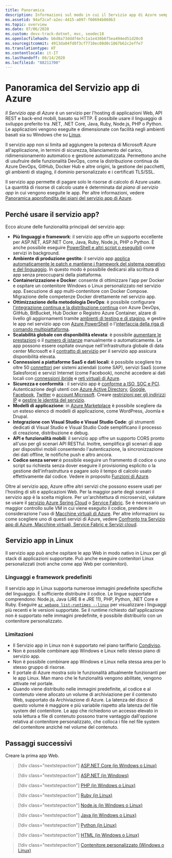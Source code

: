 ```yaml
---
title: Panoramica
description: Informazioni sul modo in cui il Servizio app di Azure semplifica lo sviluppo e l'hosting di applicazioni Web
ms.assetid: 94af2caf-a2ec-4415-a097-f60694b860b3
ms.topic: overview
ms.date: 07/06/2020
ms.custom: devx-track-dotnet, mvc, seodec18
ms.openlocfilehash: b6d8a73dd4f4e7c1a1e430b6f5ea494ed51d20c0
ms.sourcegitcommit: 4913da04fd0f3cf7710ec08d0c1867b62c2effe7
ms.translationtype: HT
ms.contentlocale: it-IT
ms.lasthandoff: 08/14/2020
ms.locfileid: "88211700"
---
```

# <a name="app-service-overview"></a>Panoramica del Servizio app di Azure

*Il Servizio app di Azure* è un servizio per l'hosting di applicazioni Web, API REST e back-end mobili, basato su HTTP. È possibile usare il linguaggio di sviluppo preferito tra .NET, .NET Core, Java, Ruby, Node.js, PHP o Python. Le applicazioni vengono eseguite e dimensionate con facilità negli ambienti basati sia su Windows che su [Linux](#app-service-on-linux).

Il servizio app non si limita ad aggiungere la potenza di Microsoft Azure all'applicazione, in termini di sicurezza, bilanciamento del carico, ridimensionamento automatico e gestione automatizzata. Permettono anche di usufruire delle funzionalità DevOps, come la distribuzione continua da Azure DevOps, GitHub, Docker Hub e altre origini, la gestione dei pacchetti, gli ambienti di staging, il dominio personalizzato e i certificati TLS/SSL. 

Il servizio app permette di pagare solo le risorse di calcolo di Azure usate. La quantità di risorse di calcolo usate è determinata dal _piano di servizio app_ in cui vengono eseguite le app. Per altre informazioni, vedere [Panoramica approfondita dei piani del servizio app di Azure](overview-hosting-plans.md).

## <a name="why-use-app-service"></a>Perché usare il servizio app?

Ecco alcune delle funzionalità principali del servizio app:

* **Più linguaggi e framework**: il servizio app offre un supporto eccellente per ASP.NET, ASP.NET Core, Java, Ruby, Node.js, PHP o Python. È anche possibile eseguire [PowerShell e altri script o eseguibili](webjobs-create.md) come servizi in background.
* **Ambiente di produzione gestito**: il servizio app [applica automaticamente le patch e mantiene i framework del sistema operativo e del linguaggio](overview-patch-os-runtime.md). In questo modo è possibile dedicarsi alla scrittura di app senza preoccuparsi della piattaforma.
* **Containerizzazione e Docker**: consente di ottimizzare l'app per Docker e ospitare un contenitore Windows o Linux personalizzato nel servizio app. Esecuzione di app multi-contenitore con Docker Compose. Migrazione delle competenze Docker direttamente nel servizio app.
* **Ottimizzazione della metodologia DevOps**: è possibile configurare [l'integrazione continua e la distribuzione continua](deploy-continuous-deployment.md) con Azure DevOps, GitHub, BitBucket, Hub Docker o Registro Azure Container, alzare di livello gli aggiornamenti tramite [ambienti di testing e di staging](deploy-staging-slots.md), e gestire le app nel servizio app con [Azure PowerShell](/powershell/azure/) o l'[interfaccia della riga di comando multipiattaforma](/cli/azure/install-azure-cli).
* **Scalabilità globale con disponibilità elevata**: è possibile [aumentare le prestazioni](manage-scale-up.md) o il [numero di istanze](../monitoring-and-diagnostics/insights-how-to-scale.md) manualmente o automaticamente. Le app possono essere ospitate ovunque nell'infrastruttura globale di data center Microsoft e il [contratto di servizio](https://azure.microsoft.com/support/legal/sla/app-service/) per il servizio app assicura disponibilità elevata.
* **Connessioni a piattaforme SaaS e dati locali**: è possibile scegliere tra oltre 50 [connettori](../connectors/apis-list.md) per sistemi aziendali (come SAP), servizi SaaS (come Salesforce) e servizi Internet (come Facebook), nonché accedere ai dati locali con [connessioni ibride](app-service-hybrid-connections.md) e [reti virtuali di Azure](web-sites-integrate-with-vnet.md).
* **Sicurezza e conformità** : il servizio app è [conforme a ISO, SOC e PCI](https://www.microsoft.com/en-us/trustcenter). Autenticazione degli utenti con [Azure Active Directory](configure-authentication-provider-aad.md), [Google](configure-authentication-provider-google.md), [Facebook](configure-authentication-provider-facebook.md), [Twitter](configure-authentication-provider-twitter.md) o [account Microsoft](configure-authentication-provider-microsoft.md). Creare [restrizioni per gli indirizzi IP](app-service-ip-restrictions.md) e [gestire le identità del servizio](overview-managed-identity.md).
* **Modelli di applicazione**: in [Azure Marketplace](https://azure.microsoft.com/marketplace/) è possibile scegliere da un esteso elenco di modelli di applicazione, come WordPress, Joomla e Drupal.
* **Integrazione con Visual Studio e Visual Studio Code**: gli strumenti dedicati di Visual Studio e Visual Studio Code semplificano il processo di creazione, distribuzione e debug.
* **API e funzionalità mobili**: il servizio app offre un supporto CORS pronto all'uso per gli scenari API RESTful. Inoltre, semplifica gli scenari di app per dispositivi mobili consentendo l'autenticazione, la sincronizzazione dei dati offline, le notifiche push e altro ancora.
* **Codice senza server**:è possibile eseguire un frammento di codice o uno script su richiesta senza dover eseguire il provisioning esplicito o la gestione dell'infrastruttura e pagare solo il tempo di calcolo usato effettivamente dal codice. Vedere in proposito [Funzioni di Azure](/azure/azure-functions/).

Oltre al servizio app, Azure offre altri servizi che possono essere usati per l'hosting di siti e applicazioni Web. Per la maggior parte degli scenari il servizio app è la scelta migliore.  Per un'architettura di microservizi, valutare se usare il [servizio Azure Spring Cloud](/azure/spring-cloud/) o [Service Fabric](https://azure.microsoft.com/documentation/services/service-fabric).  Se è necessario un maggior controllo sulle VM in cui viene eseguito il codice, prendere in considerazione l'uso di [Macchine virtuali di Azure](https://azure.microsoft.com/documentation/services/virtual-machines/). Per altre informazioni su come scegliere uno di questi servizi di Azure, vedere [Confronto tra Servizio app di Azure, Macchine virtuali, Service Fabric e Servizi cloud](overview-compare.md).

## <a name="app-service-on-linux"></a>Servizio app in Linux

Il servizio app può anche ospitare le app Web in modo nativo in Linux per gli stack di applicazioni supportate. Può anche eseguire contenitori Linux personalizzati (noti anche come app Web per contenitori).

### <a name="built-in-languages-and-frameworks"></a>Linguaggi e framework predefiniti

Il servizio app in Linux supporta numerose immagini predefinite specifiche del linguaggio. È sufficiente distribuire il codice. Le lingue supportate comprendono: Node.js, Java (JRE 8 e JRE 11), PHP, Python, .NET Core e Ruby. Eseguire [`az webapp list-runtimes --linux`](https://docs.microsoft.com/cli/azure/webapp?view=azure-cli-latest#az-webapp-list-runtimes) per visualizzare i linguaggi più recenti e le versioni supportate. Se il runtime richiesto dall'applicazione non è supportato nelle immagini predefinite, è possibile distribuirlo con un contenitore personalizzato.

### <a name="limitations"></a>Limitazioni

- Il Servizio app in Linux non è supportato nel piano tariffario [Condiviso](https://azure.microsoft.com/pricing/details/app-service/plans/). 
- Non è possibile combinare app Windows e Linux nello stesso piano di servizio app.  
- Non è possibile combinare app Windows e Linux nella stessa area per lo stesso gruppo di risorse.
- Il portale di Azure mostra solo le funzionalità attualmente funzionanti per le app Linux. Man mano che le funzionalità vengono abilitate, vengono attivate nel portale.
- Quando viene distribuito nelle immagini predefinite, al codice e al contenuto viene allocato un volume di archiviazione per il contenuto Web, supportato da Archiviazione di Azure. La latenza del disco di questo volume è maggiore e più variabile rispetto alla latenza del file system del contenitore. Le app che richiedono un accesso elevato in sola lettura a file di contenuto possono trarre vantaggio dall'opzione relativa al contenitore personalizzato, che colloca i file nel file system del contenitore anziché nel volume del contenuto.

## <a name="next-steps"></a>Passaggi successivi

Creare la prima app Web.

> [!div class="nextstepaction"]
> [ASP.NET Core (in Windows o Linux)](quickstart-dotnetcore.md)

> [!div class="nextstepaction"]
> [ASP.NET (in Windows)](quickstart-dotnet-framework.md)

> [!div class="nextstepaction"]
> [PHP (in Windows o Linux)](quickstart-php.md)

> [!div class="nextstepaction"]
> [Ruby (in Linux)](quickstart-ruby.md)

> [!div class="nextstepaction"]
> [Node.js (in Windows o Linux)](quickstart-nodejs.md)

> [!div class="nextstepaction"]
> [Java (in Windows o Linux)](quickstart-java.md)

> [!div class="nextstepaction"]
> [Python (in Linux)](quickstart-python.md)

> [!div class="nextstepaction"]
> [HTML (in Windows o Linux)](quickstart-html.md)

> [!div class="nextstepaction"]
> [Contenitore personalizzato (Windows o Linux)](tutorial-custom-container.md)